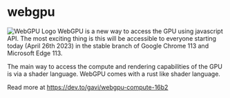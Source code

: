 # webgpu
![WebGPU Logo](https://dev-to-uploads.s3.amazonaws.com/uploads/articles/tm7x1rqegfmj9b9avcwf.jpg)
WebGPU is a new way to access the GPU using javascript API. The most exciting thing is this will be accessible to everyone starting today (April 26th 2023) in the stable branch of Google Chrome 113 and Microsoft Edge 113. 

The main way to access the compute and rendering capabilities of the GPU is via a shader language. WebGPU comes with a rust like shader language. 

Read more at https://dev.to/gavi/webgpu-compute-16b2